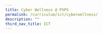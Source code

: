```yaml
---
title: Cyber Wellness @ PVPS
permalink: /curriculum/ict/cyberwellness/
description: ""
third_nav_title: ICT
---
```

